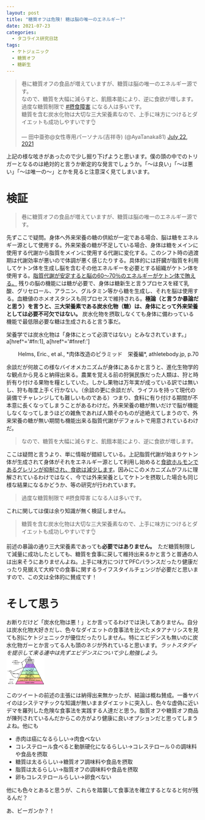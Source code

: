 ```yaml
---
layout: post
title: "糖質オフは危険! 糖は脳の唯一のエネルギー?"
date: 2021-07-23
categories:
  - タコライス研究日誌
tags:
  - ケトジェニック
  - 糖質オフ
  - 糖新生
---
```

<blockquote class="twitter-tweet" data-theme="dark"><p lang="ja" dir="ltr">巷に糖質オフの食品が増えていますが、糖質は脳の唯一のエネルギー源です。<br>なので、糖質を大幅に減らすと、飢餓本能により、逆に食欲が増します。<br>過度な糖質制限で <a href="https://twitter.com/hashtag/%E6%91%82%E9%A3%9F%E9%9A%9C%E5%AE%B3?src=hash&amp;ref_src=twsrc%5Etfw">#摂食障害</a> になる人は多いです。<br>糖質を含む炭水化物は大切な三大栄養素なので、上手に味方につけるとダイエットも成功しやすいです👌</p>&mdash; 田中亜弥@女性専用パーソナル(吉祥寺) (@AyaTanaka81) <a href="https://twitter.com/AyaTanaka81/status/1418089225828794370?ref_src=twsrc%5Etfw">July 22, 2021</a></blockquote> <script async src="https://platform.twitter.com/widgets.js" charset="utf-8"></script>

上記の様な呟きがあったので少し掘り下げようと思います。僕の頭の中でのトリガーとなるのは絶対的と言うか断定的な発言でしょうか。「〜は良い」「〜は悪い」「〜は唯一の〜」とかを見ると注意深く見てしまいます。

# 検証

> 巷に糖質オフの食品が増えていますが、糖質は脳の唯一のエネルギー源です。

先ずここで疑問。身体へ外来栄養の糖の供給が一定である場合、脳は糖をエネルギー源として使用する。外来栄養の糖が不足している場合、身体は糖をメインに使用する代謝から脂質をメインに使用する代謝に変化する。このシフト時の過渡期は代謝効率が悪いので体調が悪く感じたりする。具体的には肝臓が脂質を利用してケトン体を生成し脳を含むその他エネルギーを必要とする組織がケトン体を使用する。[脂質代謝が安定すると脳の60〜70％のエネルギーがケトン体で賄える。](https://ccforum.biomedcentral.com/articles/10.1186/cc10020) 残りの脳の機能には糖が必要で、身体は糖新生と言うプロセスを経て乳酸、グリセロール、アラニン、グルタミン等から糖を生成し、それを脳は使用する。血糖値のホメオスタシスも同プロセスで維持される。**極論（と言うか暴論だと思う）を言うと、三大栄養素である炭水化物（糖）は、身体にとって外来栄養としては必要不可欠ではない。** 炭水化物を摂取しなくても身体に備わっている機能で最低限必要な糖は生成されると言う事だ。



栄養学では炭水化物は「身体にとって必須ではない」とみなされています。」a[href^='#fn:1],
a[href^='#fnref:']

<div style="text-align: right"> Helms, Eric., et al., *肉体改造のピラミッド　栄養編*, athletebody.jp, p.70 </div>


余談だが何故この様なバイオメカニズムが身体にあるかと言うと、進化生物学的な観点から見ると納得出来る。農業を覚える前の狩猟民族だった人類は、狩と時折有り付ける果物を糧としていた。しかし果物は万年実が成っている訳では無いし、狩も毎度上手く行かない。（余談の更に余談だが、ライフルを持って現代の装備でチャレンジしても難しいものである）つまり、食料に有り付ける期間が不本意に長くなってしまうことがあるわけだ。外来栄養の糖が無いだけで脳が機能しなくなってしまうほどの雑魚であれば人類そのものが途絶えてしまうので、外来栄養の糖が無い期間も機能出来る脂質代謝がデフォルトで用意されているわけだ。

> なので、糖質を大幅に減らすと、飢餓本能により、逆に食欲が増します。

ここは疑問と言うより、単に情報が錯綜している。上記脂質代謝が始まりケトン体が生成されて身体がそれをエネルギー源として利用し始めると[食欲ホルモンであるグレリンが抑制され、食欲は減少します](https://pubmed.ncbi.nlm.nih.gov/32193016/)。因みにこのメカニズムがフルに理解されているわけではなく、今では外来栄養としてケトンを摂取した場合も同じ様な結果になるかどうか、等の研究が行われています。

> 過度な糖質制限で #摂食障害 になる人は多いです。

これに関しては僕は余り知識が無く検証しません。

> 糖質を含む炭水化物は大切な三大栄養素なので、上手に味方につけるとダイエットも成功しやすいです👌

前述の暴論の通り三大栄養素であっても**必要ではありません。**　ただ糖質制限して減量に成功したとしても、糖質を食事に戻して維持出来るかと言うと普通の人は出来そうにありませんよね。上手に味方につけてPFCバランスだったり健康だったり見据えて大枠での食事に関するライフスタイルチェンジが必要だと思いますので、この文は全体的に賛成です！

# そして思う

お断りだけど「炭水化物は悪！」とか言ってるわけでは決してありません。自分は炭水化物大好きだし、色々なダイエットの食事法を比べたメタアナリシスを見ても別にケトジェニックが優位だったりしません。特にエビデンスも無いのに炭水化物ガーとか言ってる人も頭のネジが外れていると思います。*ラットスタディを提示して来る連中は先ずエビデンスについて少し勉強しよう。*
<a href="/assets/tacokennisshi/23JUL2021/evidence.png"><img src="/assets/tacokennisshi/23JUL2021/evidence.png" width="100" /> </a> 


このツイートの前述の主張には納得出来無かったが、結論は概ね賛成。一番ヤバイのはシステマチックな知識が無いままダイエットに突入し、色々な虚偽に近いデマを羅列した危険な食事法を実践する人達だと思う。脂質オフや糖質オフ商品が陳列されているんだからこの方がより健康に良いオプションだと思ってしまうよね。他にも
- 赤肉は癌になるらしい→肉食べない
- コレステロール食べると動脈硬化になるらしい→コレステロール０の調味料や食品を摂取
- 糖質は太るらしい→糖質オフ調味料や食品を摂取
- 脂質は太るらしい→脂質オフの調味料や食品を摂取
- 卵もコレステロールらしい→卵食べない

他にも色々とあると思うが、これらを踏襲して食事法を確立するとなると何が残るんだ？

あ、ビーガンか？！

